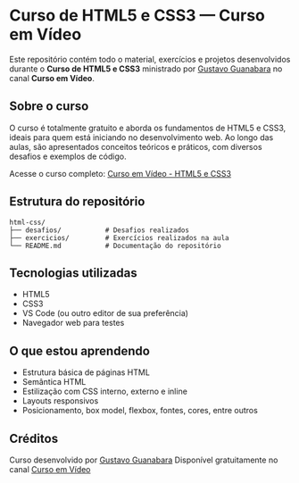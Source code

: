 # Curso de HTML5 e CSS3 — Curso em Vídeo

Este repositório contém todo o material, exercícios e projetos desenvolvidos durante o **Curso de HTML5 e CSS3** ministrado por [Gustavo Guanabara](https://github.com/gustavoguanabara) no canal **Curso em Vídeo**.

## Sobre o curso

O curso é totalmente gratuito e aborda os fundamentos de HTML5 e CSS3, ideais para quem está iniciando no desenvolvimento web. Ao longo das aulas, são apresentados conceitos teóricos e práticos, com diversos desafios e exemplos de código.

Acesse o curso completo:
[Curso em Vídeo - HTML5 e CSS3](https://www.youtube.com/playlist?list=PLHz_AreHm4dkZ9-atkcmcBaMZdmLHft8n)

## Estrutura do repositório

```
html-css/
├── desafios/           # Desafios realizados
├── exercicios/         # Exercícios realizados na aula
└── README.md           # Documentação do repositório
```


## Tecnologias utilizadas

* HTML5
* CSS3
* VS Code (ou outro editor de sua preferência)
* Navegador web para testes

## O que estou aprendendo

* Estrutura básica de páginas HTML
* Semântica HTML
* Estilização com CSS interno, externo e inline
* Layouts responsivos
* Posicionamento, box model, flexbox, fontes, cores, entre outros

## Créditos

Curso desenvolvido por [Gustavo Guanabara](https://github.com/gustavoguanabara)
Disponível gratuitamente no canal [Curso em Vídeo](https://www.youtube.com/c/CursoemVideo)
